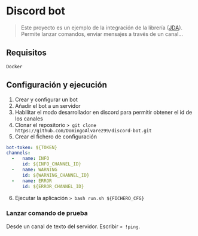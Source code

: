 # Discord bot
> Este proyecto es un ejemplo de la integración de la librería ([JDA](https://github.com/DV8FromTheWorld/JDA)). Permite lanzar comandos, enviar mensajes a través de un canal...

## Requisitos
`Docker`

## Configuración y ejecución
1. Crear y configurar un bot
2. Añadir el bot a un servidor
3. Habilitar el modo desarrollador en discord para permitir obtener el id de los canales
4. Clonar el repositorio `> git clone https://github.com/DomingoAlvarez99/discord-bot.git`
5. Crear el fichero de configuración
  ```yml
  bot-token: ${TOKEN}
  channels:
    -   name: INFO
        id: ${INFO_CHANNEL_ID}
    -   name: WARNING
        id: ${WARNING_CHANNEL_ID}
    -   name: ERROR
        id: ${ERROR_CHANNEL_ID}
  ```
6. Ejecutar la aplicación `> bash run.sh ${FICHERO_CFG}`

### Lanzar comando de prueba
Desde un canal de texto del servidor. Escribir `> !ping`.
